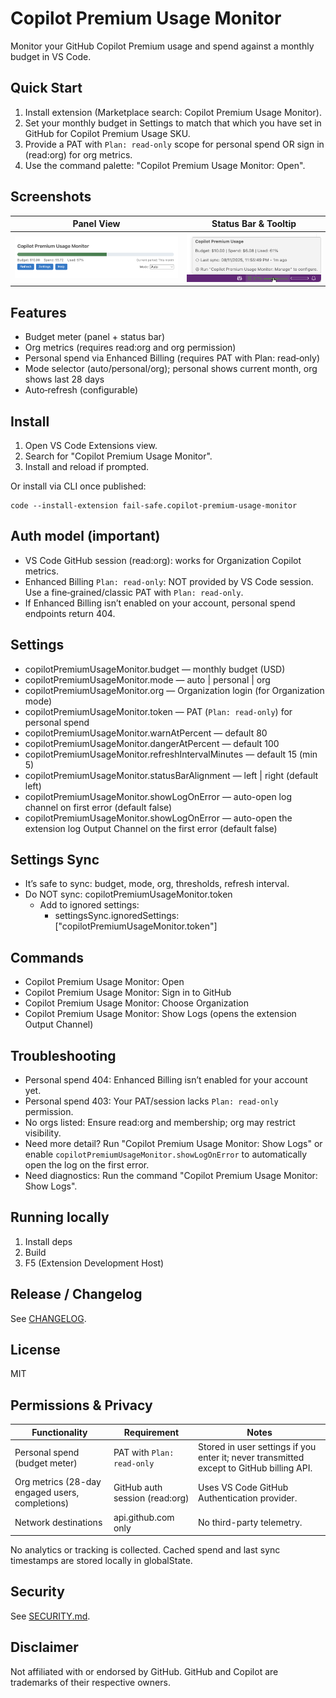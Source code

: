 # Copilot Premium Usage Monitor

Monitor your GitHub Copilot Premium usage and spend against a monthly budget in VS Code.

## Quick Start

1. Install extension (Marketplace search: Copilot Premium Usage Monitor).
2. Set your monthly budget in Settings to match that which you have set in GitHub for Copilot Premium Usage SKU.
3. Provide a PAT with `Plan: read-only` scope for personal spend OR sign in (read:org) for org metrics.
4. Use the command palette: "Copilot Premium Usage Monitor: Open".

## Screenshots
| Panel View | Status Bar & Tooltip |
|-----------|----------------------|
| ![Panel](./media/screenshot-panel.png) | ![Status Bar](./media/screenshot-statusbar.png) |


## Features

- Budget meter (panel + status bar)
- Org metrics (requires read:org and org permission)
- Personal spend via Enhanced Billing (requires PAT with Plan: read‑only)
- Mode selector (auto/personal/org); personal shows current month, org shows last 28 days
- Auto‑refresh (configurable)

## Install

1. Open VS Code Extensions view.
2. Search for "Copilot Premium Usage Monitor".
3. Install and reload if prompted.

Or install via CLI once published:

```
code --install-extension fail-safe.copilot-premium-usage-monitor
```

## Auth model (important)

- VS Code GitHub session (read:org): works for Organization Copilot metrics.
- Enhanced Billing `Plan: read-only`: NOT provided by VS Code session. Use a fine‑grained/classic PAT with `Plan: read-only`.
- If Enhanced Billing isn’t enabled on your account, personal spend endpoints return 404.

## Settings

- copilotPremiumUsageMonitor.budget — monthly budget (USD)
- copilotPremiumUsageMonitor.mode — auto | personal | org
- copilotPremiumUsageMonitor.org — Organization login (for Organization mode)
- copilotPremiumUsageMonitor.token — PAT (`Plan: read‑only`) for personal spend
- copilotPremiumUsageMonitor.warnAtPercent — default 80
- copilotPremiumUsageMonitor.dangerAtPercent — default 100
- copilotPremiumUsageMonitor.refreshIntervalMinutes — default 15 (min 5)
- copilotPremiumUsageMonitor.statusBarAlignment — left | right (default left)
- copilotPremiumUsageMonitor.showLogOnError — auto-open log channel on first error (default false)
- copilotPremiumUsageMonitor.showLogOnError — auto-open the extension log Output Channel on the first error (default false)

## Settings Sync

- It’s safe to sync: budget, mode, org, thresholds, refresh interval.
- Do NOT sync: copilotPremiumUsageMonitor.token
  - Add to ignored settings:
    - settingsSync.ignoredSettings: ["copilotPremiumUsageMonitor.token"]

## Commands

- Copilot Premium Usage Monitor: Open
- Copilot Premium Usage Monitor: Sign in to GitHub
- Copilot Premium Usage Monitor: Choose Organization
- Copilot Premium Usage Monitor: Show Logs (opens the extension Output Channel)

## Troubleshooting

- Personal spend 404: Enhanced Billing isn’t enabled for your account yet.
- Personal spend 403: Your PAT/session lacks `Plan: read-only` permission.
- No orgs listed: Ensure read:org and membership; org may restrict visibility.
- Need more detail? Run "Copilot Premium Usage Monitor: Show Logs" or enable `copilotPremiumUsageMonitor.showLogOnError` to automatically open the log on the first error.
- Need diagnostics: Run the command "Copilot Premium Usage Monitor: Show Logs".

## Running locally

1) Install deps
2) Build
3) F5 (Extension Development Host)

## Release / Changelog

See [CHANGELOG](./CHANGELOG.md).

## License

MIT

## Permissions & Privacy

| Functionality | Requirement | Notes |
| ------------- | ----------- | ----- |
| Personal spend (budget meter) | PAT with `Plan: read-only` | Stored in user settings if you enter it; never transmitted except to GitHub billing API. |
| Org metrics (28-day engaged users, completions) | GitHub auth session (read:org) | Uses VS Code GitHub Authentication provider. |
| Network destinations | api.github.com only | No third-party telemetry. |

No analytics or tracking is collected. Cached spend and last sync timestamps are stored locally in globalState.

## Security
See [SECURITY.md](./SECURITY.md).

## Disclaimer
Not affiliated with or endorsed by GitHub. GitHub and Copilot are trademarks of their respective owners.
